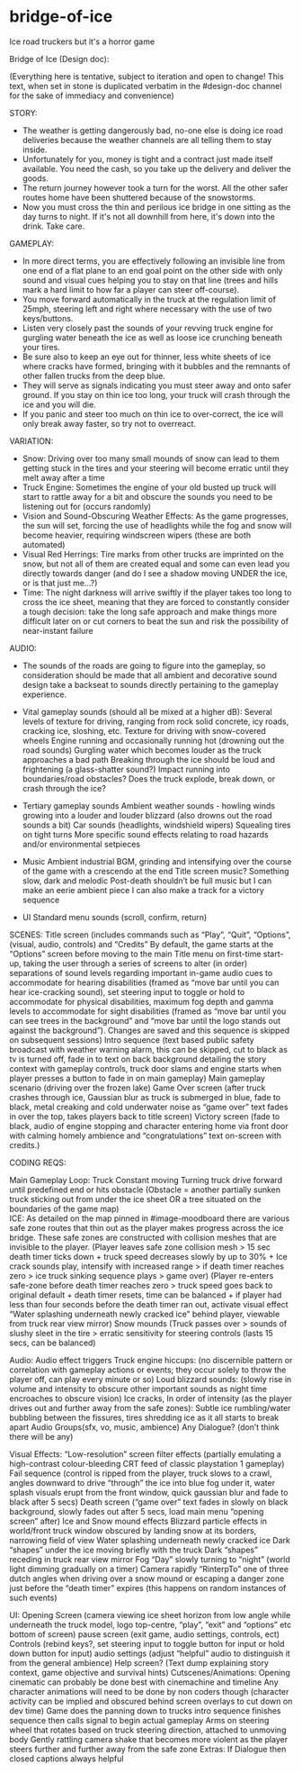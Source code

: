 # bridge-of-ice
Ice road truckers but it's a horror game

Bridge of Ice (Design doc):

(Everything here is tentative, subject to iteration and open to change! This text, when set in stone is duplicated verbatim in the #design-doc channel for the sake of immediacy and convenience)

STORY:
 - The weather is getting dangerously bad, no-one else is doing ice road deliveries because the weather channels are all telling them to stay inside.
- Unfortunately for you, money is tight and a contract just made itself available. You need the cash, so you take up the delivery and deliver the goods.
- The return journey however took a turn for the worst. All the other safer routes home have been shuttered because of the snowstorms.
- Now you must cross the thin and perilous ice bridge in one sitting as the day turns to night. If it's not all downhill from here, it's down into the drink. Take care.

GAMEPLAY:
- In more direct terms, you are effectively following an invisible line from one end of a flat plane to an end goal point on the other side with only sound and visual cues helping you to stay on that line (trees and hills mark a hard limit to how far a player can steer off-course).
- You move forward automatically in the truck at the regulation limit of 25mph, steering left and right where necessary with the use of two keys/buttons.
- Listen very closely past the sounds of your revving truck engine for gurgling water beneath the ice as well as loose ice crunching beneath your tires.
- Be sure also to keep an eye out for thinner, less white sheets of ice where cracks have formed, bringing with it bubbles and the remnants of other fallen trucks from the deep blue.
- They will serve as signals indicating you must steer away and onto safer ground. If you stay on thin ice too long, your truck will crash through the ice and you will die.
- If you panic and steer too much on thin ice to over-correct, the ice will only break away faster, so try not to overreact.

VARIATION:
- Snow: Driving over too many small mounds of snow can lead to them getting stuck in the tires and your steering will become erratic until they melt away after a time
- Truck Engine: Sometimes the engine of your old busted up truck will start to rattle away for a bit and obscure the sounds you need to be listening out for (occurs randomly)
- Vision and Sound-Obscuring Weather Effects: As the game progresses, the sun will set, forcing the use of headlights while the fog and snow will become heavier, requiring windscreen wipers (these are both automated)
- Visual Red Herrings: Tire marks from other trucks are imprinted on the snow, but not all of them are created equal and some can even lead you directly towards danger (and do I see a shadow moving UNDER the ice, or is that just me...?)
- Time: The night darkness will arrive swiftly if the player takes too long to cross the ice sheet, meaning that they are forced to constantly consider a tough decision: take the long safe approach and make things more difficult later on or cut corners to beat the sun and risk the possibility of near-instant failure

AUDIO:
- The sounds of the roads are going to figure into the gameplay, so consideration should be made that all ambient and decorative sound design take a backseat to sounds directly pertaining to the gameplay experience.

- Vital gameplay sounds  (should all be mixed at a higher dB): 
Several levels of texture for driving, ranging from rock solid concrete, icy roads, cracking ice, sloshing, etc.
Texture for driving with snow-covered wheels
Engine running and occasionally running hot (drowning out the road sounds)
Gurgling water which becomes louder as the truck approaches a bad path
Breaking through the ice should be loud and frightening (a glass-shatter  sound?)
Impact running into boundaries/road obstacles? Does the truck explode, break down, or crash through the ice?

- Tertiary gameplay sounds
Ambient weather sounds - howling winds growing into a louder and louder blizzard (also drowns out the road sounds a bit)
Car sounds (headlights, windshield wipers)
 Squealing tires on tight turns
More specific sound effects relating to road hazards and/or environmental setpieces

- Music
Ambient industrial BGM, grinding and intensifying over the course of the game with a crescendo at the end
Title screen music? Something slow, dark and melodic
Post-death shouldn’t be full music but I can make an eerie ambient piece
I can also make a track for a victory sequence

- UI
Standard menu sounds (scroll, confirm, return)

SCENES:
Title screen (includes commands such as “Play”, “Quit”, “Options”, (visual, audio, controls) and “Credits”
By default, the game starts at the “Options” screen before moving to the main Title menu on first-time start-up, taking the user through a series of screens to alter (in order) separations of sound levels regarding important in-game audio cues to accommodate for hearing disabilities (framed as “move bar until you can hear ice-cracking sound), set steering input to toggle or hold to accommodate for physical disabilities, maximum fog depth and gamma levels to accommodate for sight disabilities (framed as “move bar until you can see trees in the background” and “move bar until the logo stands out against the background”). Changes are saved and this sequence is skipped on subsequent sessions)
Intro sequence (text based public safety broadcast with weather warning alarm, this can be skipped, cut to black as tv is turned off, fade in to text on back background detailing the story context with gameplay controls, truck door slams and engine starts when player presses a button to fade in on main gameplay)
Main gameplay scenario (driving over the frozen lake)
Game Over screen (after truck crashes through ice, Gaussian blur as truck is submerged in blue, fade to black, metal creaking and cold underwater noise as “game over” text fades in over the top, takes players back to title screen)
Victory screen (fade to black, audio of engine stopping and character entering home via front door with calming homely ambience and “congratulations” text on-screen with credits.)

CODING REQS:

Main Gameplay Loop:
Truck
Constant moving
Turning
truck drive forward     until predefined end or hits obstacle (Obstacle = another partially sunken truck sticking out from under the ice sheet OR a tree situated on the boundaries of the game map)    
ICE: As detailed on the map pinned in #image-moodboard there are various safe zone routes that thin out as the player makes progress across the ice bridge. These safe zones are constructed with collision meshes that are invisible to the player.
(Player leaves safe zone collision mesh > 15 sec death timer ticks down + truck speed decreases slowly by up to 30% + Ice crack sounds play, intensify with increased range > if death timer reaches zero > ice truck sinking sequence plays > game over)
(Player re-enters safe-zone before death timer reaches zero > truck speed goes back to original default + death timer resets, time can be balanced + if player had less than four seconds before the death timer ran out, activate visual effect “Water splashing underneath newly cracked ice” behind player, viewable from truck rear view mirror)
Snow mounds (Truck passes over > sounds of slushy sleet in the tire > erratic sensitivity for steering controls (lasts 15 secs, can be balanced)

Audio:
Audio effect triggers
Truck engine hiccups: (no discernible pattern or correlation with gameplay actions or events; they occur solely to throw the player off, can play every minute or so)
Loud blizzard sounds: (slowly rise in volume and intensity to obscure other important sounds as night time encroaches to obscure vision)
Ice cracks, In order of intensity (as the player drives out and further away from the safe zones): Subtle ice rumbling/water bubbling between the fissures, tires shredding ice as it all starts to break apart
Audio Groups(sfx, vo, music, ambience)
Any Dialogue? (don’t think there will be any)

Visual Effects:
“Low-resolution” screen filter effects (partially emulating a high-contrast colour-bleeding CRT feed of classic playstation 1 gameplay)
Fail sequence (control is ripped from the player, truck slows to a crawl, angles downward to drive “through” the ice into blue fog under it, water splash visuals erupt from the front window, quick gaussian blur and fade to black after 5 secs)
Death screen (“game over” text fades in slowly on black background, slowly fades out after 5 secs, load main menu “opening screen” after)
Ice and Snow mound effects
Blizzard particle effects in world/front truck window obscured by landing snow at its borders, narrowing field of view
Water splashing underneath newly cracked ice
Dark “shapes” under the ice moving briefly with the truck
Dark “shapes” receding in truck rear view mirror
Fog
“Day” slowly turning to “night” (world light dimming gradually on a timer)
Camera rapidly “RinterpTo” one of three dutch angles when driving over a snow mound or escaping a danger zone just before the “death timer” expires (this happens on random instances of such events)

UI:
Opening Screen (camera viewing ice sheet horizon from low angle while underneath the truck model, logo top-centre, “play”, “exit” and “options” etc bottom of screen)
pause screen (exit game, audio settings, controls, ect)
Controls (rebind keys?, set steering input to toggle button for input or hold down button for input)
audio settings (adjust “helpful” audio to distinguish it from the general ambience)
Help screen? (Text dump explaining story context, game objective and survival hints)
Cutscenes/Animations:
Opening cinematic can probably be done best with cinemachine and timeline
Any character animations will need to be done by non coders though (character activity can be implied and obscured behind screen overlays to cut down on dev time)
Game does the panning down to trucks intro sequence finishes sequence then calls signal to begin actual gameplay
Arms on steering wheel that rotates based on truck steering direction, attached to unmoving body
Gently rattling camera shake that becomes more violent as the player steers further and further away from the safe zone
Extras:
If Dialogue then closed captions always helpful